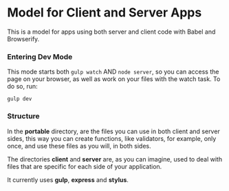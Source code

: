 # Model for Client and Server Apps

This is a model for apps using both server and client code with Babel and Browserify.

### Entering Dev Mode

This mode starts both ```gulp watch``` AND ```node server```, so you can access the page on your browser, as well as work on your files with the watch task.
To do so, run:

```gulp dev```

### Structure

In the **portable** directory, are the files you can use in both client and server sides, this way you can create functions, like validators, for example, only once, and use these files as you will, in both sides.

The directories **client** and **server** are, as you can imagine, used to deal with files that are specific for each side of your application.

It currently uses **gulp**, **express** and **stylus**.

